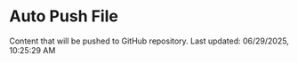 # Auto Push File

Content that will be pushed to GitHub repository.
Last updated: 06/29/2025, 10:25:29 AM